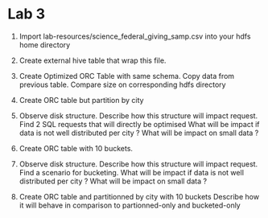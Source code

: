 # Lab 3


1. Import lab-resources/science_federal_giving_samp.csv into your hdfs home directory

2. Create external hive table that wrap this file. 

3. Create Optimized ORC Table with same schema. Copy data from previous table.
Compare size on corresponding hdfs directory

4. Create ORC table but partition by city

5. Observe disk structure. Describe how this structure will impact request.
   Find 2 SQL requests that will directly be optimised
   What will be impact if data is not well distributed per city ? What will be impact on small data ?

6. Create ORC table with 10 buckets. 

7. Observe disk structure. Describe how this structure will impact request.
   Find a scenario for bucketing.
   What will be impact if data is not well distributed per city ? What will be impact on small data ?

5. Create ORC table and partitionned by city with 10 buckets
   Describe how it will behave in comparison to partionned-only and bucketed-only
